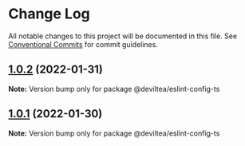 # Change Log

All notable changes to this project will be documented in this file.
See [Conventional Commits](https://conventionalcommits.org) for commit guidelines.

## [1.0.2](https://github.com/DevilTea/eslint-config/compare/v1.0.1...v1.0.2) (2022-01-31)

**Note:** Version bump only for package @deviltea/eslint-config-ts





## [1.0.1](https://github.com/DevilTea/eslint-config/compare/v1.0.0...v1.0.1) (2022-01-30)

**Note:** Version bump only for package @deviltea/eslint-config-ts
